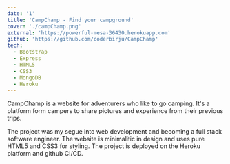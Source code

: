 ```yaml
---
date: '1'
title: 'CampChamp - Find your campground'
cover: './campChamp.png'
external: 'https://powerful-mesa-36430.herokuapp.com'
github: 'https://github.com/coderbirju/CampChamp'
tech:
  - Bootstrap
  - Express
  - HTML5
  - CSS3
  - MongoDB
  - Heroku
---
```


CampChamp is a website for adventurers who like to go camping. It's a platform form campers to share pictures and experience from their previous trips.

The project was my segue into web development and becoming a full stack software engineer. The website is minimalitic in design and uses pure HTML5 and CSS3 for styling. The project is deployed on the Heroku platform and github CI/CD.
